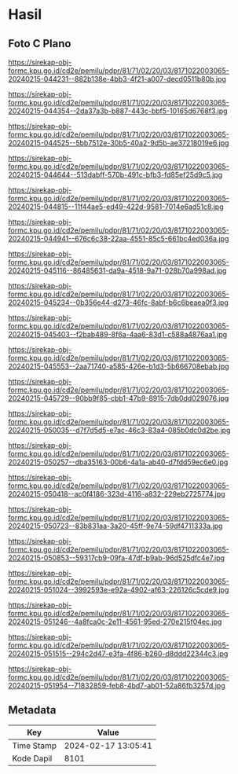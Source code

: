 # Hasil

## Foto C Plano

https://sirekap-obj-formc.kpu.go.id/cd2e/pemilu/pdpr/81/71/02/20/03/8171022003065-20240215-044231--882b138e-4bb3-4f21-a007-decd0511b80b.jpg

https://sirekap-obj-formc.kpu.go.id/cd2e/pemilu/pdpr/81/71/02/20/03/8171022003065-20240215-044354--2da37a3b-b887-443c-bbf5-10165d6768f3.jpg

https://sirekap-obj-formc.kpu.go.id/cd2e/pemilu/pdpr/81/71/02/20/03/8171022003065-20240215-044525--5bb7512e-30b5-40a2-9d5b-ae37218019e6.jpg

https://sirekap-obj-formc.kpu.go.id/cd2e/pemilu/pdpr/81/71/02/20/03/8171022003065-20240215-044644--513dabff-570b-491c-bfb3-fd85ef25d9c5.jpg

https://sirekap-obj-formc.kpu.go.id/cd2e/pemilu/pdpr/81/71/02/20/03/8171022003065-20240215-044815--11f44ae5-ed49-422d-9581-7014e6ad51c8.jpg

https://sirekap-obj-formc.kpu.go.id/cd2e/pemilu/pdpr/81/71/02/20/03/8171022003065-20240215-044941--676c6c38-22aa-4551-85c5-661bc4ed036a.jpg

https://sirekap-obj-formc.kpu.go.id/cd2e/pemilu/pdpr/81/71/02/20/03/8171022003065-20240215-045116--86485631-da9a-4518-9a71-028b70a998ad.jpg

https://sirekap-obj-formc.kpu.go.id/cd2e/pemilu/pdpr/81/71/02/20/03/8171022003065-20240215-045234--0b356e44-d273-46fc-8abf-b6c6beaea0f3.jpg

https://sirekap-obj-formc.kpu.go.id/cd2e/pemilu/pdpr/81/71/02/20/03/8171022003065-20240215-045403--f2bab489-8f6a-4aa6-83d1-c588a4876aa1.jpg

https://sirekap-obj-formc.kpu.go.id/cd2e/pemilu/pdpr/81/71/02/20/03/8171022003065-20240215-045553--2aa71740-a585-426e-b1d3-5b666708ebab.jpg

https://sirekap-obj-formc.kpu.go.id/cd2e/pemilu/pdpr/81/71/02/20/03/8171022003065-20240215-045729--90bb9f85-cbb1-47b9-8915-7db0dd029076.jpg

https://sirekap-obj-formc.kpu.go.id/cd2e/pemilu/pdpr/81/71/02/20/03/8171022003065-20240215-050035--d7f7d5d5-e7ac-46c3-83a4-085b0dc0d2be.jpg

https://sirekap-obj-formc.kpu.go.id/cd2e/pemilu/pdpr/81/71/02/20/03/8171022003065-20240215-050257--dba35163-00b6-4a1a-ab40-d7fdd59ec6e0.jpg

https://sirekap-obj-formc.kpu.go.id/cd2e/pemilu/pdpr/81/71/02/20/03/8171022003065-20240215-050418--ac0f4186-323d-4116-a832-229eb2725774.jpg

https://sirekap-obj-formc.kpu.go.id/cd2e/pemilu/pdpr/81/71/02/20/03/8171022003065-20240215-050723--83b831aa-3a20-45ff-9e74-59df4711333a.jpg

https://sirekap-obj-formc.kpu.go.id/cd2e/pemilu/pdpr/81/71/02/20/03/8171022003065-20240215-050853--59317cb9-09fa-47df-b9ab-96d525dfc4e7.jpg

https://sirekap-obj-formc.kpu.go.id/cd2e/pemilu/pdpr/81/71/02/20/03/8171022003065-20240215-051024--3992593e-e92a-4902-af63-226126c5cde9.jpg

https://sirekap-obj-formc.kpu.go.id/cd2e/pemilu/pdpr/81/71/02/20/03/8171022003065-20240215-051246--4a8fca0c-2e11-4561-95ed-270e215f04ec.jpg

https://sirekap-obj-formc.kpu.go.id/cd2e/pemilu/pdpr/81/71/02/20/03/8171022003065-20240215-051515--294c2d47-e3fa-4f86-b260-d8ddd22344c3.jpg

https://sirekap-obj-formc.kpu.go.id/cd2e/pemilu/pdpr/81/71/02/20/03/8171022003065-20240215-051954--71832859-feb8-4bd7-ab01-52a86fb3257d.jpg


## Metadata

| Key        | Value               |
| ---------- | ------------------- |
| Time Stamp | 2024-02-17 13:05:41 |
| Kode Dapil | 8101                |



